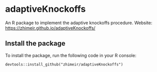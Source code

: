 # adaptiveKnockoffs
An R package to implement the adaptive knockoffs procedure. Website: https://zhimeir.github.io/adaptiveKnockoffs/

## Install the package
To install the package, run the following code in your R console:
```
devtools::install_github("zhimeir/adaptiveKnockoffs")
```


